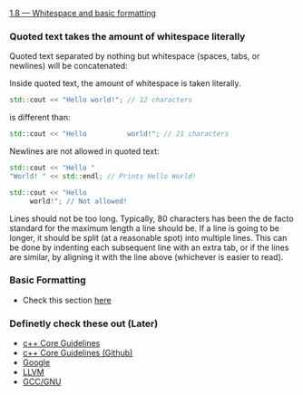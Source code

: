 [1.8 — Whitespace and basic formatting](https://www.learncpp.com/cpp-tutorial/whitespace-and-basic-formatting/)

### Quoted text takes the amount of whitespace literally

Quoted text separated by nothing but whitespace (spaces, tabs, or newlines) will be concatenated:

Inside quoted text, the amount of whitespace is taken literally.

```c++
std::cout << "Hello world!"; // 12 characters
```

is different than:

```c++
std::cout << "Hello          world!"; // 21 characters
```

Newlines are not allowed in quoted text:

```c++
std::cout << "Hello "
"World! " << std::endl; // Prints Hello World!                                  

std::cout << "Hello
     world!"; // Not allowed!

```

Lines should not be too long. Typically, 80 characters has been the de facto standard for the maximum length a line should be. If a line is going to be longer, it should be split (at a reasonable spot) into multiple lines. This can be done by indenting each subsequent line with an extra tab, or if the lines are similar, by aligning it with the line above (whichever is easier to read).

### Basic Formatting

- Check this section [here](https://www.learncpp.com/cpp-tutorial/whitespace-and-basic-formatting/)

### Definetly check these out (Later)

- [c++ Core Guidelines](http://isocpp.github.io/CppCoreGuidelines/CppCoreGuidelines)
- [c++ Core Guidelines (Github)](https://github.com/isocpp/CppCoreGuidelines/blob/master/CppCoreGuidelines.md)
- [Google](https://google.github.io/styleguide/cppguide.html)
- [LLVM](https://llvm.org/docs/CodingStandards.html)
- [GCC/GNU](https://gcc.gnu.org/codingconventions.html)

